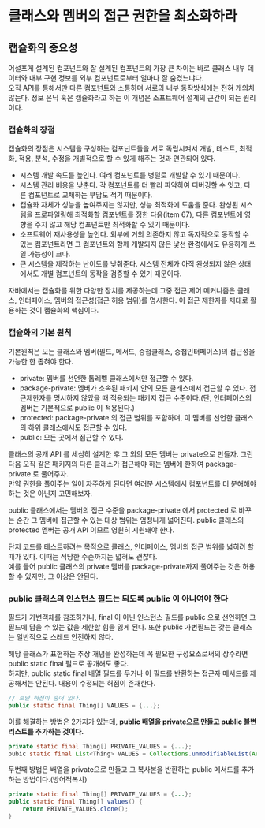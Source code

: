 # 클래스와 멤버의 접근 권한을 최소화하라

## 캡슐화의 중요성

어설프게 설계된 컴포넌트와 잘 설계된 컴포넌트의 가장 큰 차이는 바로 클래스 내부 데이터와 내부 구현 정보를 외부 컴포넌트로부터 얼마나 잘 숨겼느냐다.<br/>
오직 API를 통해서만 다른 컴포넌트와 소통하며 서로의 내부 동작방식에는 전혀 개의치 않는다. 정보 은닉 혹은 캡슐화라고 하는 이 개념은 소프트웨어 설계의 근간이 되는 원리이다.

### 캡슐화의 장점

캡슐화의 장점은 시스템을 구성하는 컴포넌트들을 서로 독립시켜서 개발, 테스트, 최적화, 적용, 분석, 수정을 개별적으로 할 수 있게 해주는 것과 연관되어 있다. 

- 시스템 개발 속도를 높인다. 여러 컴포넌트를 병렬로 개발할 수 있기 때문이다.
- 시스템 관리 비용을 낮춘다. 각 컴포넌트를 더 빨리 파악하여 디버깅할 수 잇고, 다른 컴포넌트로 교체하는 부담도 적기 때문이다.
- 캡슐화 자체가 성능을 높여주지는 않지만, 성능 최적화에 도움을 준다. 완성된 시스템을 프로파일링해 최적화할 컴포넌트를 정한 다음(item 67), 다른 컴포넌트에 영향을 주지 않고 해당 컴포넌트만 최적화할 수 있기 때문이다.
- 소프트웨어 재사용성을 높인다. 외부에 거의 의존하지 않고 독자적으로 동작할 수 있는 컴포넌트라면 그 컴포넌트와 함께 개발되지 않은 낯선 환경에서도 유용하게 쓰일 가능성이 크다.
- 큰 시스템을 제작하는 난이도를 낮춰준다. 시스템 전체가 아직 완성되지 않은 상태에서도 개별 컴포넌트의 동작을 검증할 수 있기 때문이다.

자바에서는 캡슐화를 위한 다양한 장치를 제공하는데 그중 접근 제어 메커니즘은 클래스, 인터페이스, 멤버의 접근성(접근 허용 범위)를 명시한다. 이 접근 제한자를 제대로 활용하는 것이 캡슐화의 핵심이다.

### 캡슐화의 기본 원칙

기본원칙은 모든 클래스와 멤버(필드, 메서드, 중첩클래스, 중첩인터페이스)의 접근성을 가능한 한 좁혀야 한다.

- private: 멤버를 선언한 톱레벨 클래스에서만 접근할 수 있다.
- package-private: 멤버가 소속된 패키지 안의 모든 클래스에서 접근할 수 있다. 접근제한자를 명시하지 않았을 때 적용되는 패키지 접근 수준이다.(단, 인터페이스의 멤버는 기본적으로 public 이 적용된다.)
- protected: package-private 의 접근 범위를 포함하며, 이 멤버를 선언한 클래스의 하위 클래스에서도 접근할 수 있다.
- public: 모든 곳에서 접근할 수 있다.

클래스의 공개 API 를 세심히 설계한 후 그 외의 모든 멤버는 private으로 만들자. 그런 다음 오직 같은 패키지의 다른 클래스가 접근해야 하는 멤버에 한하여 package-private 로 풀어주자.<br/>
만약 권한을 풀어주는 일이 자주하게 된다면 여러분 시스템에서 컴포넌트를 더 분해해야 하는 것은 아닌지 고민해보자.

public 클래스에서는 멤버의 접근 수준을 package-private 에서 protected 로 바꾸는 순간 그 멤버에 접근할 수 있는 대상 범위는 엄청나게 넓어진다. public 클래스의 protected 멤버는 공개 API 이므로 영원히 지원돼야 한다.

단지 코드를 테스트하려는 목적으로 클래스, 인터페이스, 멤버의 접근 범위를 넓히려 할때가 있다. 이때는 적당한 수준까지는 넓혀도 괜찮다.<br/>
예를 들어 public 클래스의 private 멤버를 package-private까지 풀어주는 것은 허용할 수 있지만, 그 이상은 안된다.

### public 클래스의 인스턴스 필드는 되도록 public 이 아니여야 한다

필드가 가변객체를 참조하거나, final 이 아닌 인스턴스 필드를 public 으로 선언하면 그 필드에 담을 수 있는 값을 제한할 힘을 잃게 된다. 또한 public 가변필드는 갖는 클래스는 일반적으로 스레드 안전하지 않다.

해당 클래스가 표현하는 추상 개념을 완성하는데 꼭 필요한 구성요소로써의 상수라면 public static final 필드로 공개해도 좋다.<br/>
하지만, public static final 배열 필드를 두거나 이 필드를 반환하는 접근자 메서드를 제공해서는 안된다. 내용이 수정되는 허점이 존재한다.

```java
// 보안 허점이 숨어 있다.
public static final Thing[] VALUES = {...};
```

이를 해결하는 방법은 2가지가 있는데, **public 배열을 private으로 만들고 public 불변 리스트를 추가하는 것이다.**
```java
private static final Thing[] PRIVATE_VALUES = {...};
pubic static final List<Thing> VALUES = Collections.unmodifiableList(Arrays.asList(PRIVATE_VALUES));
```

두번째 방법은 배열을 private으로 만들고 그 복사본을 반환하는 public 메서드를 추가하는 방법이다.(방어적복사)
```java
private static final Thing[] PRIVATE_VALUES = {...};
public static final Thing[] values() {
    return PRIVATE_VALUES.clone();
}
```
